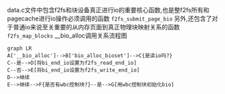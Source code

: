 data.c文件中包含f2fs和块设备真正进行io的重要核心函数,也是整f2fs所有和pagecache进行io操作必须调用的函数
`f2fs_submit_page_bio`
另外,还包含了对于普通io来说至关重要的从内存页面到真正物理块映射关系的函数`f2fs_map_blocks`
__bio_alloc调用关系流程图
```mermaid
graph LR
A['__bio_alloc']-->B['bio_alloc_bioset']-->C{是读io吗?}
C--是-->D[将bi_end_io设置为f2fs_read_end_io]
C--否-->E[将bi_end_io设置为f2fs_write_end_io]
D-->继续
E-->继续-->F{是否有wbc控制块?}--是-->G[用wbc控制块初始化bio]
```
